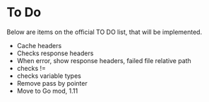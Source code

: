 # To Do
Below are items on the official TO DO list, that will be implemented.

 - Cache headers
 - Checks response headers
 - When error, show response headers, failed file relative path
 - checks !=
 - checks variable types
 - Remove pass by pointer
 - Move to Go mod, 1.11
